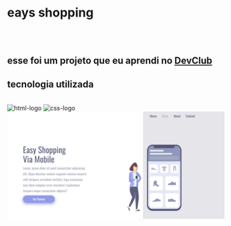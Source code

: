 <h1>eays shopping</h1>
<br>
<br>
<h2>esse foi um projeto que eu aprendi no <a href="https://rodolfomori.com.br/">DevClub</a><h2>

<h2>tecnologia utilizada</h2>
<br>
 <img src="https://img.shields.io/badge/HTML5-E34F26?style=for-the-badge&logo=html5&logoColor=white" alt="html-logo">
 <img src="https://img.shields.io/badge/CSS3-1572B6?style=for-the-badge&logo=css3&logoColor=white" alt="css-logo">
 

<img src="https://github.com/quintilianokaue41-ops/eays-shopping/blob/main/html/asset/priint%20pc.png?raw=true">
<br>

